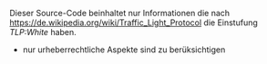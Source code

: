 Dieser Source-Code beinhaltet nur Informationen die nach https://de.wikipedia.org/wiki/Traffic_Light_Protocol die Einstufung *TLP:White* haben.
- nur urheberrechtliche Aspekte sind zu berüksichtigen 
